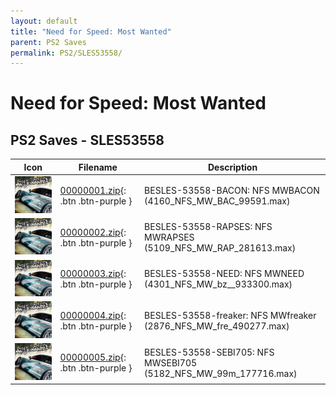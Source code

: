 ```yaml
---
layout: default
title: "Need for Speed: Most Wanted"
parent: PS2 Saves
permalink: PS2/SLES53558/
---
```

# Need for Speed: Most Wanted

## PS2 Saves - SLES53558

| Icon | Filename | Description |
|------|----------|-------------|
| ![Need for Speed: Most Wanted](icon0.png) | [00000001.zip](00000001.zip){: .btn .btn-purple } | BESLES-53558-BACON: NFS MWBACON (4160_NFS_MW_BAC_99591.max) |
| ![Need for Speed: Most Wanted](icon0.png) | [00000002.zip](00000002.zip){: .btn .btn-purple } | BESLES-53558-RAPSES: NFS MWRAPSES (5109_NFS_MW_RAP_281613.max) |
| ![Need for Speed: Most Wanted](icon0.png) | [00000003.zip](00000003.zip){: .btn .btn-purple } | BESLES-53558-NEED: NFS MWNEED (4301_NFS_MW_bz__933300.max) |
| ![Need for Speed: Most Wanted](icon0.png) | [00000004.zip](00000004.zip){: .btn .btn-purple } | BESLES-53558-freaker: NFS MWfreaker (2876_NFS_MW_fre_490277.max) |
| ![Need for Speed: Most Wanted](icon0.png) | [00000005.zip](00000005.zip){: .btn .btn-purple } | BESLES-53558-SEBI705: NFS MWSEBI705 (5182_NFS_MW_99m_177716.max) |
